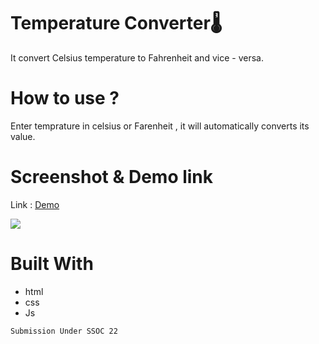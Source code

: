 # Temperature Converter🌡
It convert Celsius temperature to Fahrenheit and vice - versa.

# How to use ?
Enter temprature in celsius or Farenheit , it will automatically converts its value.

# Screenshot & Demo link

Link : [Demo](https://iamrahul8.github.io/Temperature-Converter/)

<img src="preview.png"/>

# Built With
- html
- css
- Js

```
Submission Under SSOC 22
```
